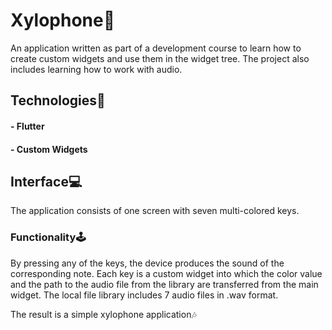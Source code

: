 # Xylophone🎵

An application written as part of a development course to learn how to create custom widgets and 
use them in the widget tree. The project also includes learning how to work with audio.

## Technologies🔧

#### - Flutter
#### - Custom Widgets

## Interface💻

The application consists of one screen with seven multi-colored keys. 

### Functionality🕹

By pressing any of the keys, the device produces the sound of the corresponding note. 
Each key is a custom widget into which the color value and the path to the audio file from the library 
are transferred from the main widget. The local file library includes 7 audio files in .wav format.

The result is a simple xylophone application🎶

